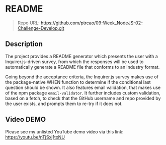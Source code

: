 
# README
> Repo URL: https://github.com/ptrcao/09-Week_NodeJS-02-Challenge-Develop.git


## Description
    
The project provides a README generator which presents the user with a Inquirer.js-driven survey, from which the responses will be used to automatically generate a README file that conforms to an industry format.

Going beyond the acceptance criteria, the Inquirer.js survey makes use of the package-native WHEN function to determine if the conditional last question should be shown.  It also features email validation, that makes use of the npm package `email-validator`.  It further includes custom validation, based on a fetch, to check that the GitHub username and repo provided by the user exists, and prompts them to re-try if it does not.

## Video DEMO

Please see my unlisted YouTube demo video via this link: https://youtu.be/nTjSxj1txNU